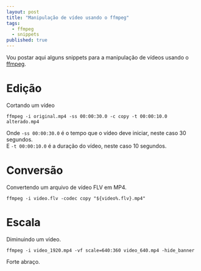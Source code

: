```yaml
---
layout: post
title: "Manipulação de vídeo usando o ffmpeg"
tags:
  - ffmpeg
  - snippets
published: true
---
```


Vou postar aqui alguns snippets para a manipulação de vídeos usando o [ffmpeg](https://www.ffmpeg.org/).   

# Edição
Cortando um vídeo  

```
ffmpeg -i original.mp4 -ss 00:00:30.0 -c copy -t 00:00:10.0 alterado.mp4
```  

Onde `-ss 00:00:30.0` é o tempo que o vídeo deve iniciar, neste caso 30 segundos.   
E `-t 00:00:10.0` é a duração do vídeo, neste caso 10 segundos.   

# Conversão

Convertendo um arquivo de vídeo FLV em MP4.

```
ffmpeg -i video.flv -codec copy "${video%.flv}.mp4"
```

# Escala

Diminuindo um vídeo.

```
ffmpeg -i video_1920.mp4 -vf scale=640:360 video_640.mp4 -hide_banner
```

Forte abraço.
